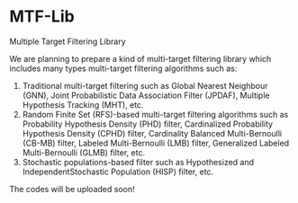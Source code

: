 # MTF-Lib
Multiple Target Filtering Library

We are planning to prepare a kind of multi-target filtering library which includes many types multi-target filtering algorithms such as:
1. Traditional multi-target filtering such as Global Nearest Neighbour (GNN), Joint Probabilistic Data Association Filter (JPDAF), Multiple Hypothesis Tracking (MHT), etc.
2. Random Finite Set (RFS)-based multi-target filtering algorithms such as Probability Hypothesis Density (PHD) filter, Cardinalized Probability Hypothesis Density (CPHD) filter, Cardinality Balanced Multi-Bernoulli (CB-MB) filter, Labeled Multi-Bernoulli (LMB) filter, Generalized Labeled Multi-Bernoulli (GLMB) filter, etc.
3. Stochastic populations-based filter such as Hypothesized and IndependentStochastic Population (HISP) filter, etc.

The codes will be uploaded soon!
